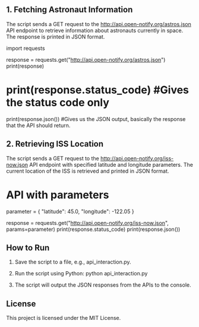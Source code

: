 ## 1. Fetching Astronaut Information
The script sends a GET request to the http://api.open-notify.org/astros.json API endpoint to retrieve information about astronauts currently in space. The response is printed in JSON format.

import requests

response = requests.get("http://api.open-notify.org/astros.json")
print(response)
# print(response.status_code)   #Gives the status code only
print(response.json())  #Gives us the JSON output, basically the response that the API should return.

## 2. Retrieving ISS Location
The script sends a GET request to the http://api.open-notify.org/iss-now.json API endpoint with specified latitude and longitude parameters. The current location of the ISS is retrieved and printed in JSON format.

# API with parameters

parameter = {
    "latitude": 45.0,
    "longitude": -122.05
}

response = requests.get("http://api.open-notify.org/iss-now.json", params=parameter)
print(response.status_code)
print(response.json())


## How to Run
1. Save the script to a file, e.g., api_interaction.py.

2. Run the script using Python:
      python api_interaction.py

3. The script will output the JSON responses from the APIs to the console.

## License
This project is licensed under the MIT License.





